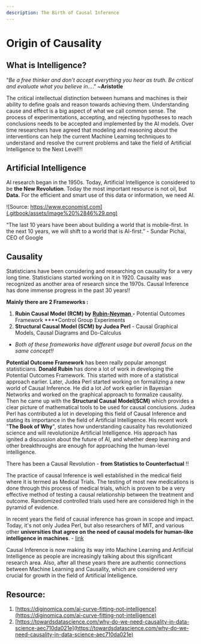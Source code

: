 ```yaml
---
description: The Birth of Causal Inference
---
```


# Origin of Causality

## What is Intelligence?

“_Be a free thinker and don’t accept everything you hear as truth. Be critical and evaluate what you believe in..._.” ~**Aristotle**

The critical intellectual distinction between humans and machines is their ability to define goals and reason towards achieving them. Understanding cause and effect is a big aspect of what we call common sense. The process of experimentations, accepting, and rejecting hypotheses to reach conclusions needs to be accepted and implemented by the AI models. Over time researchers have agreed that modeling and reasoning about the interventions can help the current Machine Learning techniques to understand and resolve the current problems and take the field of Artificial Intelligence to the Next Level!!!

## Artificial Intelligence

AI research began in the 1950s. Today, Artificial Intelligence is considered to be **the New Revolution**. Today the most important resource is not oil, but **Data.** For the efficient and smart use of this data or information, we need AI. 

![Source: https://www.economist.com](.gitbook/assets/image%20%2846%29.png)

“The last 10 years have been about building a world that is mobile-first. In the next 10 years, we will shift to a world that is AI-first.” - Sundar Pichai, CEO of Google

## Causality

Statisticians have been considering and researching on causality for a very long time. Statisticians started working on it in 1920. Causality was recognized as another area of research since the 1970s. Causal Inference has done immense progress in the past 30 years!!

**Mainly there are 2 Frameworks :**

1. **Rubin Causal Model \(RCM\) by** [**Rubin-Neyman** ](https://en.wikipedia.org/wiki/Rubin_causal_model)**-** Potential Outcomes Framework ****Control Group Experiments
2. **Structural Causal Model \(SCM\) by Judea Perl** - Causal Graphical Models, Causal Diagrams and Do-Calculus

* _Both of these frameworks have different usage but overall focus on the same concept!!_

**Potential Outcome Framework** has been really popular amongst statisticians. **Donald Rubin** has done a lot of work in developing the Potential Outcomes Framework. This started with more of a statistical approach earlier. Later, Judea Perl started working on formalizing a new world of Causal Inference. He did a lot Jof work earlier in Bayesian Networks and worked on the graphical approach to formalize causality. Then he came up with the **Structural Causal Model\(SCM\)** which provides a clear picture of mathematical tools to be used for causal conclusions. Judea Perl has contributed a lot in developing this field of Causal Inference and stating its importance in the field of Artificial Intelligence. His recent work "**The Book of Why**", states how understanding causality has revolutionized science and will revolutionize Artificial Intelligence. His approach has ignited a discussion about the future of AI,  and whether deep learning and other breakthroughs are enough for approaching the human-level intelligence.

There has been a Causal Revolution - **from Statistics to Counterfactual** !!

The practice of causal Inference is well established in the medical field where it is termed as Medical Trials. The testing of most new medications is done through this process of medical trials, which is proven to be a very effective method of testing a causal relationship between the treatment and outcome. Randomized controlled trials used here are considered high in the pyramid of evidence. 

In recent years the field of causal inference has grown in scope and impact. Today, it's not only Judea Perl, but also researchers of MIT, and various other **universities that agree on the need of causal models for human-like intelligence in machines**. - [link](http://www.mit.edu/~tomeru/papers/machines_that_think.pdf)

Causal Inference is now making its way into Machine Learning and Artificial Intelligence as people are increasingly talking about this significant research area. Also, after all these years there are authentic connections between Machine Learning and Causality, which are considered very crucial for growth in the field of Artificial Intelligence.

## **Resource**:

1. [https://diginomica.com/ai-curve-fitting-not-intelligence](https://diginomica.com/ai-curve-fitting-not-intelligence)
2. [https://towardsdatascience.com/why-do-we-need-causality-in-data-science-aec710da021e](https://towardsdatascience.com/why-do-we-need-causality-in-data-science-aec710da021e)




